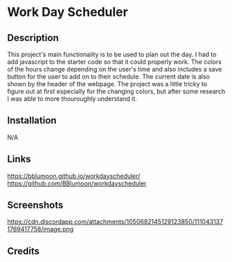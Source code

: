 # Work Day Scheduler

## Description
This project's main functionality is to be used to plan out the day. I had to add javascript to the starter code so that it could properly work. The colors of the hours change depending on the user's time and also includes a save button for the user to add on to their schedule. The current date is also shown by the header of the webpage. The project was a little tricky to figure out at first especially for the changing colors, but after some research I was able to more thouroughly understand it. 

## Installation
N/A

## Links
https://bblumoon.github.io/workdayscheduler/
https://github.com/BBlumoon/workdayscheduler


## Screenshots
https://cdn.discordapp.com/attachments/1050682145129123850/1110431371769417758/image.png


## Credits
